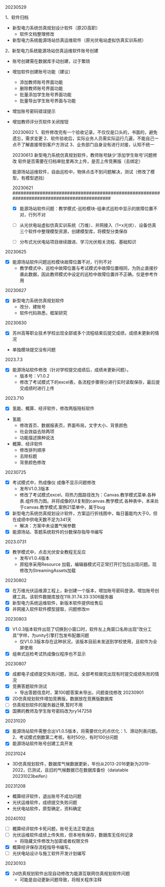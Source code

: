 

20230529

1、软件归档
- 新型电力系统仿真规划设计软件（原2D高职）
  - 软件文档整理修改
- 新型电力系统能源场站仿真运维软件（原光伏电站虚拟仿真实训系统）

2、新型电力系统能源场站仿真运维软件账号创建
- 账号创建需在数据库手动创建，过于繁琐
- 增加软件创建账号功能（建议）
  - 添加教师账号界面功能
  - 删除教师账号界面功能
  - 批量添加学生账号界面功能
  - 批量导出学生账号界面与功能
- 增加账号密码错误提示
- 增加教师评分页软件关闭按钮

  20230602
  1、软件修改完有一个验收记录，不仅仅是口头的，书面的，避免遗忘，需求变更
  2、软件验收后，实际业务人员需实际运行几遍，不能自己一点不了解直接带到客户方测试
  3、业务部门自身没有进行对接，认知不统一

  20230613
  新型电力系统仿真规划软件，教师账号缺少‘添加学生账号’问题修改
  软件是否需要在归档审批里再次上传，是否上传竞赛版（去绑定）

  能源场站运维软件，自由巡检中，物体点击不到问题解决，测试（修改了模型，有模型遮挡）

  20230621 ##########################################################################################

  - [x] 能源场站软件问题：教学模式-巡检模块-组串式巡检中显示的故障位置不对，行列不对

  - [ ] 从光伏电站虚拟仿真实训系统（万维）、并网接入（1+x光伏）、设备仿真三个软件中整理模型资源，创建模型库，将模型分类保存

  - [ ] 分布式光伏电站项目继续跟进、学习光伏相关流程、基础知识


20230625

- [x] 能源场站软件问题巡检模块故障位置不对，行列不对
  - 教学模式中，巡检中故障位置与考试模式中故障位置相同，为防止直接抄袭此数据，因此教师模式中设定的巡检中故障位置并不正确，仅是参考作用

20230627
- [x] 新型电力系统仿真规划软件
  - 改分、建账号
  - 软件代码熟悉，框架研究

20230630
- [x] 苏州高等职业技术学校出现全部或多个流程结束后提交成绩，成绩未更新的情况
- 单独模块提交没有问题

2023.7.3
- [x] 能源场站软件修改（针对学校提交成绩后，成绩未更新问题）。
  - 版本号：V1.0.2
  - 修改了考试模式下的excel表，各流程步骤得分进行实时读取保存，最后提交成绩时进行上传

2023.710
- [x] 氢能、概算、经评软件，修改两版陪标软件
- 氢能
  - 修改首页、数据报表页，界面布局，文字大小、背景颜色
  - 社会效益去除两项
  - 功能描述换种说法
- 概算、经评软件
  - 修改排列顺序
  - 去除标题
  - 背景颜色修改

20230725
- [x] 考试模式中，热成像仪 成像不显示问题修改
  - 发布V1.0.3版本
  - 修改了考试模式excel，将热力图路径改为：Canvas.教学模式菜单.各种表.组件热力图。并将成像的UI复制到canvas.教学模式.各种表中，本来处于canvas.教学模式.案例21菜单中，属于bug
- [x] 新型电力系统仿真规划设计软件，方案运行折线图中，每日蓄能均大于0，但在成绩中供电天数不足为341天
  - 解决：方案中未设置气候参数 
- [x] 能源场站、答题系统软件的分数保存指导书编写

2023.0731
- [x] 教学模式中，点击光伏安全教程无反应
  - 发布V1.0.4版本
  - 原程序采用Resource 加载，编辑器模式可正常打开打包后出现问题。现修改为StreamingAssets加载

20230802
- [x] 在万维光伏运维源工程上，新创建一个版本，增加账号密码登录。增加账号创建工具。该软件数据库放在118.31.74.33:3306服务器
- [x] 新型电力系统运维软件，新版本软件提供给售后
- [x] 并网接入软件软件模型提取，问题修改m  

20230803
- [x] V1.0.3版本软件出现了切换到小窗口时，软件左上角窗口名称出现“改分工具”字样，为unity引擎打包发布配置问题
    - 仅V1.0.3版本存在这种状况，该版本目前未发送到学校使用，且软件为全屏使用
- [x] 组串式巡检考试热成像仪程序也不显示  

20230807
- [x] 成都电子成绩提交失败问题，测试。全部考核做完出现有时提交成绩失败的情况
- [x] 竞赛答题软件测试
    - 导出答题信息时，第100题答案未导出，问题查找修改
20230901
- [x] 2D仿真规划软件增加竞赛版，数据放在竞赛版数据库
- [ ] 仿真规划软件的服务器迁移,暂时不用
- [x] 国赛的教师及学生账号密码改为ry147258

20231020
- [x] 能源场站软件需整合出V1.0.5版本，将需要优化的点优化：1、滑动列表问题。2、考试模式倒数第二考核，有时50分，有时100分问题
- [x] 能源场站软件账号创建工具开发

20231024
- 3D仿真规划软件，数据库气候数据更新，年份从2013-2016更新为2019-2022，已测试，且旧的气候数据已在数据库备份（datatable 20231023beifen）

20231208
- 概算经评软件，退出账号不成功问题
- 光伏运维软件，成绩提交失败问题
- 光伏电站软件，原型确定，资料确定

20240102
- [ ] 概算经评软件卡死问题，账号无法正常退出
- [ ] 光伏运维软件成绩上传失败，但本地有保存，数据库无任何记录
  - 将隐藏文件修改为加密或者权限文件
- [x] 概算经评保存流程指导书编写。
- [ ] 光伏电站设计与施工软件开发计划编写

20230103
- [x] 2d仿真规划软件出现自动修改为能源互联网仿真规划软件问题
  - 可能是自动更新问题导致，将相关程序注释

